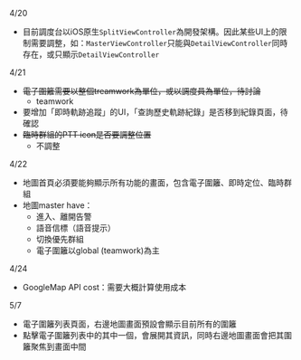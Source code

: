 4/20

* 目前調度台以iOS原生`SplitViewController`為開發架構。因此某些UI上的限制需要調整，如：`MasterViewController`只能與`DetailViewController`同時存在，或只顯示`DetailViewController`

4/21

* <del>電子圍籬需要以整個treamwork為單位，或以調度員為單位，待討論</del>
	* teamwork
* 要增加「即時軌跡追蹤」的UI，「查詢歷史軌跡紀錄」是否移到紀錄頁面，待確認
* <del>臨時群組的PTT icon是否要調整位置</del>
	*  不調整

4/22

* 地圖首頁必須要能夠顯示所有功能的畫面，包含電子圍籬、即時定位、臨時群組
* 地圖master have：
	*  進入、離開告警
	*  語音信標（語音提示）
	*  切換優先群組
	*  電子圍籬以global (teamwork)為主

4/24

*  GoogleMap API cost：需要大概計算使用成本

5/7

*	電子圍籬列表頁面，右邊地圖畫面預設會顯示目前所有的圍籬
* 	點擊電子圍籬列表中的其中一個，會展開其資訊，同時右邊地圖畫面會把其圍籬聚焦到畫面中間